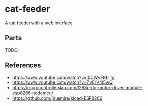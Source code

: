 # cat-feeder

A cat feeder with a web interface

## Parts

TODO:

## References

- https://www.youtube.com/watch?v=ICCWvEK6_tg
- https://www.youtube.com/watch?v=7lvErV4l5wQ
- https://microcontrollerslab.com/l298n-dc-motor-driver-module-esp8266-nodemcu/
- https://github.com/jdunmire/kicad-ESP8266
